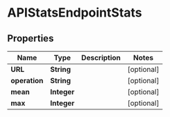 # APIStatsEndpointStats

## Properties
Name | Type | Description | Notes
------------ | ------------- | ------------- | -------------
**URL** | **String** |  |  [optional]
**operation** | **String** |  |  [optional]
**mean** | **Integer** |  |  [optional]
**max** | **Integer** |  |  [optional]
